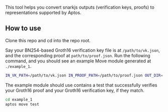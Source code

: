 This tool helps you convert snarkjs outputs (verification keys, proofs) to representations supported by Aptos.

## How to use
Clone this repo and cd into the repo root.

Say your BN254-based Groth16 verification key file is at `/path/to/vk.json`, and the corresponding proof at `path/to/proof.json`.
Run the following command, and you should see an example Move module generated at `./example_1`.
```bash
IN_VK_PATH=/path/to/vk.json IN_PROOF_PATH=/path/to/proof.json OUT_DIR=./example_1 cargo run
```

The example module should use contains a test that successfully verifies your Groth16 proof and your Groth16 verification key, if they match.
```bash
cd example_1
aptos move test
```
